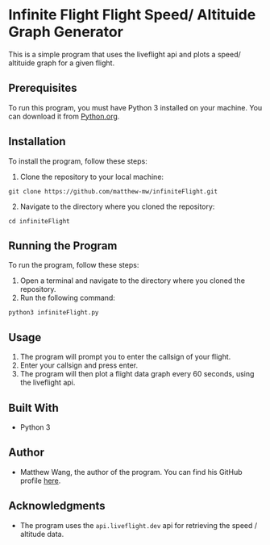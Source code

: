 # Infinite Flight Flight Speed/ Altituide Graph Generator

This is a simple program that uses the liveflight api and plots a speed/ altituide graph for a given flight.

## Prerequisites

To run this program, you must have Python 3 installed on your machine. You can download it from [Python.org](https://www.python.org).

## Installation

To install the program, follow these steps:

1. Clone the repository to your local machine:

```
git clone https://github.com/matthew-mw/infiniteFlight.git
```

2. Navigate to the directory where you cloned the repository:

```
cd infiniteFlight
```

## Running the Program

To run the program, follow these steps:

1. Open a terminal and navigate to the directory where you cloned the repository.
2. Run the following command:

```
python3 infiniteFlight.py
```

## Usage

1. The program will prompt you to enter the callsign of your flight. 
2. Enter your callsign and press enter. 
3. The program will then plot a flight data graph every 60 seconds, using the liveflight api.

## Built With

- Python 3

## Author

- Matthew Wang, the author of the program. You can find his GitHub profile [here](https://github.com/matthew-mw).

## Acknowledgments

- The program uses the `api.liveflight.dev` api for retrieving the speed / altitude data.